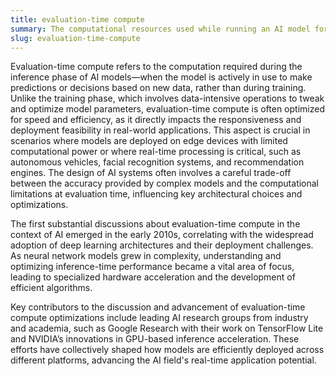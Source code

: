 ```yaml
---
title: evaluation-time compute  
summary: The computational resources used while running an AI model for inference or decision-making, distinct from resources used during training.
slug: evaluation-time-compute
---    
```


Evaluation-time compute refers to the computation required during the inference phase of AI models—when the model is actively in use to make predictions or decisions based on new data, rather than during training. Unlike the training phase, which involves data-intensive operations to tweak and optimize model parameters, evaluation-time compute is often optimized for speed and efficiency, as it directly impacts the responsiveness and deployment feasibility in real-world applications. This aspect is crucial in scenarios where models are deployed on edge devices with limited computational power or where real-time processing is critical, such as autonomous vehicles, facial recognition systems, and recommendation engines. The design of AI systems often involves a careful trade-off between the accuracy provided by complex models and the computational limitations at evaluation time, influencing key architectural choices and optimizations.  

The first substantial discussions about evaluation-time compute in the context of AI emerged in the early 2010s, correlating with the widespread adoption of deep learning architectures and their deployment challenges. As neural network models grew in complexity, understanding and optimizing inference-time performance became a vital area of focus, leading to specialized hardware acceleration and the development of efficient algorithms.  

Key contributors to the discussion and advancement of evaluation-time compute optimizations include leading AI research groups from industry and academia, such as Google Research with their work on TensorFlow Lite and NVIDIA’s innovations in GPU-based inference acceleration. These efforts have collectively shaped how models are efficiently deployed across different platforms, advancing the AI field's real-time application potential.